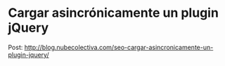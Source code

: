 # Cargar asincrónicamente un plugin jQuery 

Post: http://blog.nubecolectiva.com/seo-cargar-asincronicamente-un-plugin-jquery/ 
